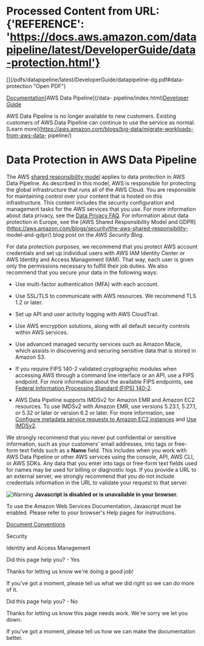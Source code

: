 # Processed Content from URL: {'REFERENCE': 'https://docs.aws.amazon.com/datapipeline/latest/DeveloperGuide/data-protection.html'}

[](/pdfs/datapipeline/latest/DeveloperGuide/datapipeline-dg.pdf#data-
protection "Open PDF")

[Documentation](/index.html)[AWS Data Pipeline](/data-
pipeline/index.html)[Developer Guide](what-is-datapipeline.html)

AWS Data Pipeline is no longer available to new customers. Existing customers
of AWS Data Pipeline can continue to use the service as normal. [Learn
more](https://aws.amazon.com/blogs/big-data/migrate-workloads-from-aws-data-
pipeline/)

# Data Protection in AWS Data Pipeline

The AWS [shared responsibility
model](https://aws.amazon.com/compliance/shared-responsibility-model/) applies
to data protection in AWS Data Pipeline. As described in this model, AWS is
responsible for protecting the global infrastructure that runs all of the AWS
Cloud. You are responsible for maintaining control over your content that is
hosted on this infrastructure. This content includes the security
configuration and management tasks for the AWS services that you use. For more
information about data privacy, see the [Data Privacy
FAQ](https://aws.amazon.com/compliance/data-privacy-faq). For information
about data protection in Europe, see the [AWS Shared Responsibility Model and
GDPR](https://aws.amazon.com/blogs/security/the-aws-shared-responsibility-
model-and-gdpr/) blog post on the _AWS Security Blog_.

For data protection purposes, we recommend that you protect AWS account
credentials and set up individual users with AWS IAM Identity Center or AWS
Identity and Access Management (IAM). That way, each user is given only the
permissions necessary to fulfill their job duties. We also recommend that you
secure your data in the following ways:

  * Use multi-factor authentication (MFA) with each account.

  * Use SSL/TLS to communicate with AWS resources. We recommend TLS 1.2 or later.

  * Set up API and user activity logging with AWS CloudTrail.

  * Use AWS encryption solutions, along with all default security controls within AWS services.

  * Use advanced managed security services such as Amazon Macie, which assists in discovering and securing sensitive data that is stored in Amazon S3.

  * If you require FIPS 140-2 validated cryptographic modules when accessing AWS through a command line interface or an API, use a FIPS endpoint. For more information about the available FIPS endpoints, see [Federal Information Processing Standard (FIPS) 140-2](https://aws.amazon.com/compliance/fips/).

  * AWS Data Pipeline supports IMDSv2 for Amazon EMR and Amazon EC2 resources. To use IMDSv2 with Amazon EMR, use versions 5.23.1, 5.27.1, or 5.32 or later or version 6.2 or later. For more information, see [Configure metadata service requests to Amazon EC2 instances](https://docs.aws.amazon.com/emr/latest/ManagementGuide/emr-create-security-configuration.html#emr-security-configuration-imdsv2) and [Use IMDSv2](https://docs.aws.amazon.com/AWSEC2/latest/UserGuide/configuring-instance-metadata-service.html).

We strongly recommend that you never put confidential or sensitive
information, such as your customers' email addresses, into tags or free-form
text fields such as a **Name** field. This includes when you work with AWS
Data Pipeline or other AWS services using the console, API, AWS CLI, or AWS
SDKs. Any data that you enter into tags or free-form text fields used for
names may be used for billing or diagnostic logs. If you provide a URL to an
external server, we strongly recommend that you do not include credentials
information in the URL to validate your request to that server.

![Warning](https://d1ge0kk1l5kms0.cloudfront.net/images/G/01/webservices/console/warning.png)
**Javascript is disabled or is unavailable in your browser.**

To use the Amazon Web Services Documentation, Javascript must be enabled.
Please refer to your browser's Help pages for instructions.

[Document Conventions](/general/latest/gr/docconventions.html)

Security

Identity and Access Management

Did this page help you? - Yes

Thanks for letting us know we're doing a good job!

If you've got a moment, please tell us what we did right so we can do more of
it.

Did this page help you? - No

Thanks for letting us know this page needs work. We're sorry we let you down.

If you've got a moment, please tell us how we can make the documentation
better.

